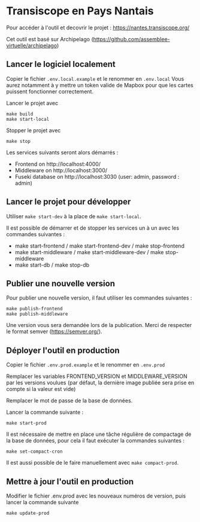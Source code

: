 # Transiscope en Pays Nantais

Pour accéder à l'outil et decovrir le projet : https://nantes.transiscope.org/

Cet outil est basé sur Archipelago (https://github.com/assemblee-virtuelle/archipelago)

## Lancer le logiciel localement

Copier le fichier `.env.local.example` et le renommer en `.env.local`
Vous aurez notamment à y mettre un token valide de Mapbox pour que les cartes puissent fonctionner correctement.

Lancer le projet avec

```
make build
make start-local
```

Stopper le projet avec
```
make stop
```

Les services suivants seront alors démarrés :
- Frontend on http://localhost:4000/
- Middleware on http://localhost:3000/
- Fuseki database on http://localhost:3030 (user: admin, password : admin)

## Lancer le projet pour développer

Utiliser `make start-dev` à la place de `make start-local`.

Il est possible de démarrer et de stopper les services un à un avec les commandes suivantes :
- make start-frontend / make start-frontend-dev / make stop-frontend
- make start-middleware / make start-middleware-dev / make stop-middleware
- make start-db / make stop-db

## Publier une nouvelle version

Pour publier une nouvelle version, il faut utiliser les commandes suivantes :

```
make publish-frontend
make publish-middleware
```

Une version vous sera demandée lors de la publication. Merci de respecter le format semver (https://semver.org/).

## Déployer l'outil en production

Copier le fichier `.env.prod.example` et le renommer en `.env.prod`

Remplacer les variables FRONTEND_VERSION et MIDDLEWARE_VERSION par les versions voulues (par défaut, la dernière image publiée sera prise en compte si la valeur est vide)

Remplacer le mot de passe de la base de données.

Lancer la commande suivante :
```
make start-prod
```

Il est nécessaire de mettre en place une tâche régulière de compactage de la base de données, pour cela il faut exécuter la commandes suivantes :

```
make set-compact-cron
```

Il est aussi possible de le faire manuellement avec `make compact-prod`.

## Mettre à jour l'outil en production

Modifier le fichier .env.prod avec les nouveaux numéros de version, puis lancer la commande suivante
```
make update-prod
```

